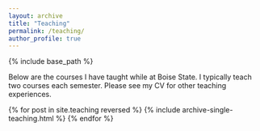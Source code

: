 ```yaml
---
layout: archive
title: "Teaching"
permalink: /teaching/
author_profile: true
---
```


{% include base_path %}

Below are the courses I have taught while at Boise State. I typically teach two courses each semester.  Please see my CV for other teaching experiences. 


{% for post in site.teaching reversed %}
  {% include archive-single-teaching.html %}
{% endfor %}
